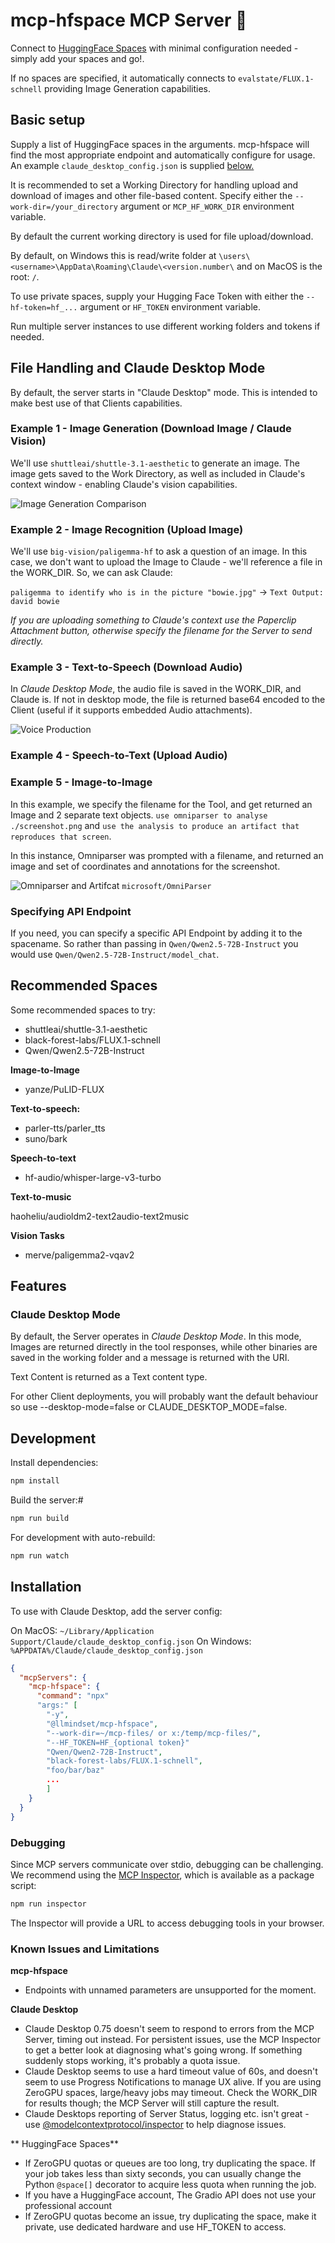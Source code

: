 # mcp-hfspace MCP Server 🤗

Connect to [HuggingFace Spaces](https://huggingface.co/)  with minimal configuration needed - simply add your spaces and go!.

If no spaces are specified, it automatically connects to `evalstate/FLUX.1-schnell` providing Image Generation capabilities.

## Basic setup

Supply a list of HuggingFace spaces in the arguments. mcp-hfspace will find the most appropriate endpoint and automatically configure for usage. An example `claude_desktop_config.json` is supplied [below.](#installation)


It is recommended to set a Working Directory for handling upload and download of images and other file-based content. Specify either the `--work-dir=/your_directory` argument or `MCP_HF_WORK_DIR` environment variable.

By default the current working directory is used for file upload/download. 

By default, on Windows this is read/write folder at `\users\<username>\AppData\Roaming\Claude\<version.number\` and on MacOS is the root: `/`.

To use private spaces, supply your Hugging Face Token with either the  `--hf-token=hf_...` argument or `HF_TOKEN` environment variable.

Run multiple server instances to use different working folders and tokens if needed.

## File Handling and Claude Desktop Mode

By default, the server starts in "Claude Desktop" mode. This is intended to make best use of that Clients capabilities. 

### Example 1 - Image Generation (Download Image / Claude Vision)

We'll use `shuttleai/shuttle-3.1-aesthetic` to generate an image. The image gets saved to the Work Directory, as well as included in Claude's context window - enabling Claude's vision capabilities. 

![Image Generation Comparison](./2024-12-05-flux-shuttle.png)

### Example 2 - Image Recognition (Upload Image)

We'll use `big-vision/paligemma-hf` to ask a question of an image. In this case, we don't want to upload the Image to Claude - we'll reference a file in the WORK_DIR. So, we can ask Claude:

`paligemma to identify who is in the picture "bowie.jpg"` -> `Text Output: david bowie`

_If you are uploading something to Claude's context use the Paperclip Attachment button, otherwise specify the filename for the Server to send directly._

### Example 3 - Text-to-Speech (Download Audio)

In _Claude Desktop Mode_, the audio file is saved in the WORK_DIR, and Claude is. If not in desktop mode, the file is returned base64 encoded to the Client (useful if it supports embedded Audio attachments).

![Voice Production](./2024-12-08-mcp-parler.png)


### Example 4 - Speech-to-Text (Upload Audio)

### Example 5 - Image-to-Image

In this example, we specify the filename for the Tool, and get returned an Image and 2 separate text objects. 
`use omniparser to analyse ./screenshot.png` and `use the analysis to produce an artifact that reproduces that screen`. 

In this instance, Omniparser was prompted with a filename, and returned an image and set of coordinates and annotations for the screenshot.

![Omniparser and Artifcat](./2024-12-08-mcp-omni-artifact.png)
`microsoft/OmniParser`


### Specifying API Endpoint

If you need, you can specify a specific API Endpoint by adding it to the spacename. So rather than passing in `Qwen/Qwen2.5-72B-Instruct` you would use `Qwen/Qwen2.5-72B-Instruct/model_chat`.

## Recommended Spaces

Some recommended spaces to try:

- shuttleai/shuttle-3.1-aesthetic
- black-forest-labs/FLUX.1-schnell
- Qwen/Qwen2.5-72B-Instruct

**Image-to-Image**

- yanze/PuLID-FLUX

**Text-to-speech:**

- parler-tts/parler_tts
- suno/bark

**Speech-to-text**

- hf-audio/whisper-large-v3-turbo

**Text-to-music**

haoheliu/audioldm2-text2audio-text2music

**Vision Tasks**

- merve/paligemma2-vqav2

## Features

### Claude Desktop Mode

By default, the Server operates in _Claude Desktop Mode_. In this mode, Images are returned directly in the tool responses, while other binaries are saved in the working folder and a message is returned with the URI. 

Text Content is returned as a Text content type.

For other Client deployments, you will probably want the default behaviour so use --desktop-mode=false or CLAUDE_DESKTOP_MODE=false.


## Development

Install dependencies:

```bash
npm install
```

Build the server:#

```bash
npm run build
```

For development with auto-rebuild:

```bash
npm run watch
```

## Installation

To use with Claude Desktop, add the server config:

On MacOS: `~/Library/Application Support/Claude/claude_desktop_config.json`
On Windows: `%APPDATA%/Claude/claude_desktop_config.json`

```json
{
  "mcpServers": {
    "mcp-hfspace": {
      "command": "npx"
      "args:" [
        "-y",
        "@llmindset/mcp-hfspace",
        "--work-dir=~/mcp-files/ or x:/temp/mcp-files/",
        "--HF_TOKEN=HF_{optional token}"
        "Qwen/Qwen2-72B-Instruct",
        "black-forest-labs/FLUX.1-schnell",
        "foo/bar/baz"
        ...
        ]
    }
  }
}
```

### Debugging

Since MCP servers communicate over stdio, debugging can be challenging. We recommend using the [MCP Inspector](https://github.com/modelcontextprotocol/inspector), which is available as a package script:

```bash
npm run inspector
```

The Inspector will provide a URL to access debugging tools in your browser.

### Known Issues and Limitations

**mcp-hfspace**

- Endpoints with unnamed parameters are unsupported for the moment.

**Claude Desktop**

- Claude Desktop 0.75 doesn't seem to respond to errors from the MCP Server, timing out instead. For persistent issues, use the MCP Inspector to get a better look at diagnosing what's going wrong. If something suddenly stops working, it's probably a quota issue.
- Claude Desktop seems to use a hard timeout value of 60s, and doesn't seem to use Progress Notifications to manage UX alive. If you are using ZeroGPU spaces, large/heavy jobs may timeout. Check the WORK_DIR for results though; the MCP Server will still capture the result.
- Claude Desktops reporting of Server Status, logging etc. isn't great - use [@modelcontextprotocol/inspector](https://github.com/modelcontextprotocol/inspector) to help diagnose issues.

** HuggingFace Spaces**

- If ZeroGPU quotas or queues are too long, try duplicating the space. If your job takes less than sixty seconds, you can usually change the Python `@space[]` decorator to acquire less quota when running the job.
- If you have a HuggingFace account, The Gradio API does not use your professional account 
- If ZeroGPU quotas become an issue, try duplicating the space, make it private, use dedicated hardware and use HF_TOKEN to access.
